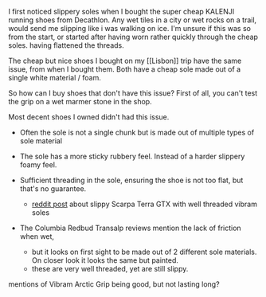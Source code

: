 I first noticed slippery soles when I bought the super cheap KALENJI running shoes from Decathlon. Any wet tiles in a city or wet rocks on a trail, would send me slipping like i was walking on ice. I'm unsure if this was so from the start, or started after having worn rather quickly through the cheap soles. having flattened the threads.

The cheap but nice shoes I bought on my [[Lisbon]] trip have the same issue, from when I bought them. Both have a cheap sole made out of a single white material / foam.

So how can I buy shoes that don't have this issue?
First of all, you can't test the grip on a wet marmer stone in the shop.

Most decent shoes I owned didn't had this issue. 
- Often the sole is not a single chunk but is made out of multiple types of sole material
- The sole has a more sticky rubbery feel. Instead of a harder slippery foamy feel.
- Sufficient threading in the sole, ensuring the shoe is not too flat, but that's no guarantee. 
	- [reddit post](https://www.reddit.com/r/AskACobbler/comments/17ed0zk/new_hiking_boots_too_slippery_would_siping_help/) about slippy Scarpa Terra GTX with well threaded vibram soles

- The Columbia Redbud Transalp reviews mention the lack of friction when wet, 
	- but it looks on first sight to be made out of 2 different sole materials. On closer look it looks the same but painted.
	- these are very well threaded, yet are still slippy.

mentions of Vibram Arctic Grip being good, but not lasting long?